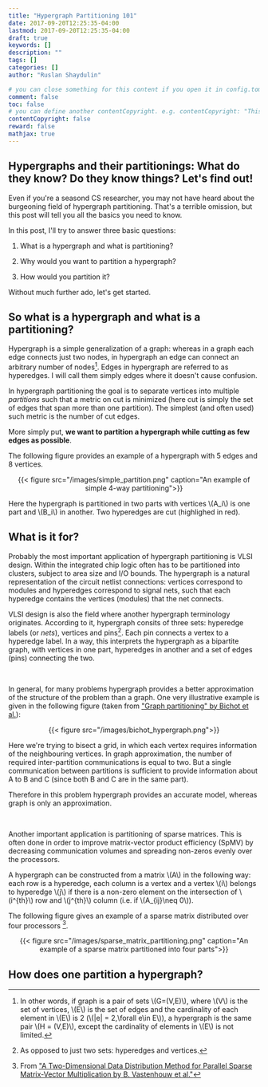 ```yaml
---
title: "Hypergraph Partitioning 101"
date: 2017-09-20T12:25:35-04:00
lastmod: 2017-09-20T12:25:35-04:00
draft: true
keywords: []
description: ""
tags: []
categories: []
author: "Ruslan Shaydulin"

# you can close something for this content if you open it in config.toml.
comment: false
toc: false
# you can define another contentCopyright. e.g. contentCopyright: "This is an another copyright."
contentCopyright: false
reward: false
mathjax: true
---
```

## Hypergraphs and their partitionings: What do they know? Do they know things? Let's find out!

Even if you're a seasond CS researcher, you may not have heard about the burgeoning field of hypergraph partitioning. That's a terrible omission, but this post will tell you all the basics you need to know.

In this post, I'll try to answer three basic questions:

1. What is a hypergraph and what is partitioning?

2. Why would you want to partition a hypergraph?

3. How would you partition it?

Without much further ado, let's get started.
 
<!--more-->

## So what is a hypergraph and what is a partitioning?

Hypergraph is a simple generalization of a graph: whereas in a graph each edge connects just two nodes, in hypergraph an edge can connect an arbitrary number of nodes[^1]. Edges in hypergraph are referred to as hyperedges. I will call them simply edges where it doesn't cause confusion.

In hypergraph partitioning the goal is to separate vertices into multiple _partitions_ such that a metric on cut is minimized (here cut is simply the set of edges that span more than one partition). The simplest (and often used) such metric is the number of cut edges.

More simply put, **we want to partition a hypergraph while cutting as few edges as possible**.

The following figure provides an example of a hypergraph with 5 edges and 8 vertices.

<div style="text-align:center">
{{< figure src="/images/simple_partition.png" caption="An example of simple 4-way partitioning">}}
</div>

Here the hypergraph is partitioned in two parts with vertices \\(A_i\\) is one part and \\(B_i\\) in another. Two hyperedges are cut (highlighed in red).

## What is it for?

Probably the most important application of hypergraph partitioning is VLSI design. Within the integrated chip logic often has to be partitioned into clusters, subject to area size and I/O bounds. The hypergraph is a natural representation of the circuit netlist connections: vertices correspond to modules and hyperedges correspond to signal nets, such that each hyperedge contains the vertices (modules) that the net connects.

VLSI design is also the field where another hypergraph terminology originates. According to it, hypergraph consits of three sets: hyperedge labels (or _nets_), vertices and pins[^2]. Each pin connects a vertex to a hyperedge label. In a way, this interprets the hypergraph as a bipartite graph, with vertices in one part, hyperedges in another and a set of edges (pins) connecting the two.

<br>

In general, for many problems hypergraph provides a better approximation of the structure of the problem than a graph. One very illustrative example is given in the following figure (taken from ["Graph partitioning" by Bichot et al.](https://books.google.com/books?id=KUHLscW8D2cC)):

<div style="text-align:center">
{{< figure src="/images/bichot_hypergraph.png">}}
</div>

Here we're trying to bisect a grid, in which each vertex requires information of the neighbouring vertices. In graph approximation, the number of required inter-partition communications is equal to two. But a single communication between partitions is sufficient to provide information about A to B and C (since both B and C are in the same part).

Therefore in this problem hypergraph provides an accurate model, whereas graph is only an approximation.

<br>

Another important application is partitioning of sparse matrices. This is often done in order to improve matrix-vector product efficiency (SpMV) by decreasing communication volumes and spreading non-zeros evenly over the processors.

A hypergraph can be constructed from a matrix \\(A\\) in the following way: each row is a hyperedge, each column is a vertex and a vertex \\(i\\) belongs to hyperedge \\(j\\) if there is a non-zero element on the intersection of \\(i^{th}\\) row and \\(j^{th}\\) column (i.e. if \\(A_{ij}\neq 0\\)).

The following figure gives an example of a sparse matrix distributed over four processors [^3].

<div style="text-align:center">
{{< figure src="/images/sparse_matrix_partitioning.png" caption="An example of a sparse matrix partitioned into four parts">}}
</div>

## How does one partition a hypergraph?



[^1]: In other words, if graph is a pair of sets \\(G=(V,E)\\), where \\(V\\) is the set of vertices, \\(E\\) is the set of edges and the cardinality of each element in \\(E\\) is 2 (\\(|e| = 2\,\forall e\in E\\)), a hypergraph is the same pair \\(H = (V,E)\\), except the cardinality of elements in \\(E\\) is not limited. 
[^2]: As opposed to just two sets: hyperedges and vertices.
[^3]: From  ["A Two-Dimensional Data Distribution Method for Parallel Sparse Matrix-Vector Multiplication by B. Vastenhouw et al."](http://epubs.siam.org/doi/abs/10.1137/S0036144502409019)
